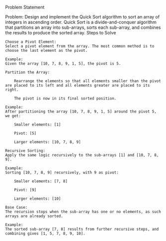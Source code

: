 Problem Statement

Problem:
Design and implement the Quick Sort algorithm to sort an array of integers in ascending order. Quick Sort is a divide-and-conquer algorithm that partitions an array into sub-arrays, sorts each sub-array, and combines the results to produce the sorted array.
Steps to Solve

    Choose a Pivot Element:
    Select a pivot element from the array. The most common method is to choose the last element as the pivot.

    Example:
    Given the array [10, 7, 8, 9, 1, 5], the pivot is 5.

    Partition the Array:

        Rearrange the elements so that all elements smaller than the pivot are placed to its left and all elements greater are placed to its right.

        The pivot is now in its final sorted position.

    Example:
    After partitioning the array [10, 7, 8, 9, 1, 5] around the pivot 5, we get:

        Smaller elements: [1]

        Pivot: [5]

        Larger elements: [10, 7, 8, 9]

    Recursive Sorting:
    Apply the same logic recursively to the sub-arrays [1] and [10, 7, 8, 9].

    Example:
    Sorting [10, 7, 8, 9] recursively, with 9 as pivot:

        Smaller elements: [7, 8]

        Pivot: [9]

        Larger elements: [10]

    Base Case:
    The recursion stops when the sub-array has one or no elements, as such arrays are already sorted.

    Example:
    The sorted sub-array [7, 8] results from further recursive steps, and combining gives [1, 5, 7, 8, 9, 10].